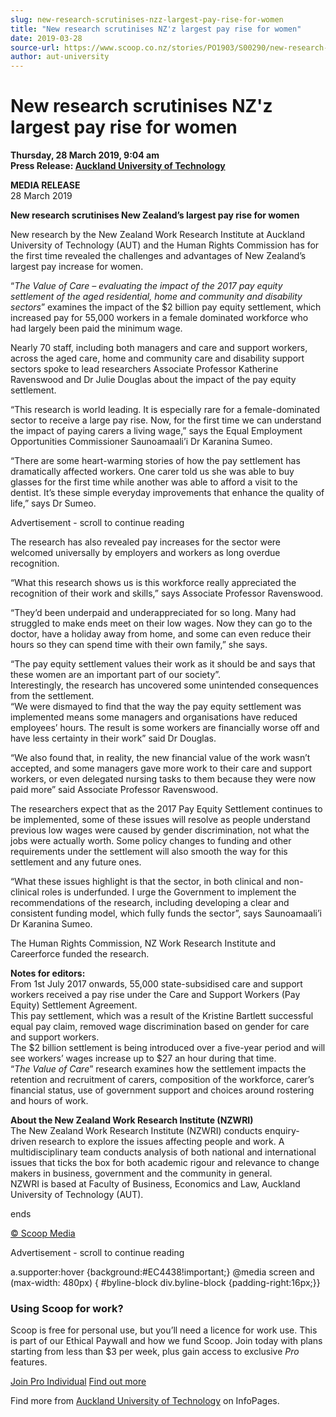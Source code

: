 ```yaml
---
slug: new-research-scrutinises-nzz-largest-pay-rise-for-women
title: "New research scrutinises NZ'z largest pay rise for women"
date: 2019-03-28
source-url: https://www.scoop.co.nz/stories/PO1903/S00290/new-research-scrutinises-nzz-largest-pay-rise-for-women.htm
author: aut-university
---
```

New research scrutinises NZ'z largest pay rise for women
========================================================

**Thursday, 28 March 2019, 9:04 am**  
**Press Release: [Auckland University of Technology](https://info.scoop.co.nz/Auckland_University_of_Technology)**

**MEDIA RELEASE**  
28 March 2019

  
**New research scrutinises New Zealand’s largest pay rise for women**

  
New research by the New Zealand Work Research Institute at Auckland University of Technology (AUT) and the Human Rights Commission has for the first time revealed the challenges and advantages of New Zealand’s largest pay increase for women.

“_The Value of Care – evaluating the impact of the 2017 pay equity settlement of the aged residential, home and community and disability sectors_” examines the impact of the $2 billion pay equity settlement, which increased pay for 55,000 workers in a female dominated workforce who had largely been paid the minimum wage.

Nearly 70 staff, including both managers and care and support workers, across the aged care, home and community care and disability support sectors spoke to lead researchers Associate Professor Katherine Ravenswood and Dr Julie Douglas about the impact of the pay equity settlement.

“This research is world leading. It is especially rare for a female-dominated sector to receive a large pay rise. Now, for the first time we can understand the impact of paying carers a living wage,” says the Equal Employment Opportunities Commissioner Saunoamaali’i Dr Karanina Sumeo.

“There are some heart-warming stories of how the pay settlement has dramatically affected workers. One carer told us she was able to buy glasses for the first time while another was able to afford a visit to the dentist. It’s these simple everyday improvements that enhance the quality of life,” says Dr Sumeo.

Advertisement - scroll to continue reading





The research has also revealed pay increases for the sector were welcomed universally by employers and workers as long overdue recognition.

“What this research shows us is this workforce really appreciated the recognition of their work and skills,” says Associate Professor Ravenswood.

“They’d been underpaid and underappreciated for so long. Many had struggled to make ends meet on their low wages. Now they can go to the doctor, have a holiday away from home, and some can even reduce their hours so they can spend time with their own family,” she says.

“The pay equity settlement values their work as it should be and says that these women are an important part of our society”.  
Interestingly, the research has uncovered some unintended consequences from the settlement.  
“We were dismayed to find that the way the pay equity settlement was implemented means some managers and organisations have reduced employees’ hours. The result is some workers are financially worse off and have less certainty in their work” said Dr Douglas.

“We also found that, in reality, the new financial value of the work wasn’t accepted, and some managers gave more work to their care and support workers, or even delegated nursing tasks to them because they were now paid more” said Associate Professor Ravenswood.

The researchers expect that as the 2017 Pay Equity Settlement continues to be implemented, some of these issues will resolve as people understand previous low wages were caused by gender discrimination, not what the jobs were actually worth. Some policy changes to funding and other requirements under the settlement will also smooth the way for this settlement and any future ones.

“What these issues highlight is that the sector, in both clinical and non-clinical roles is underfunded. I urge the Government to implement the recommendations of the research, including developing a clear and consistent funding model, which fully funds the sector”, says Saunoamaali’i Dr Karanina Sumeo.

The Human Rights Commission, NZ Work Research Institute and Careerforce funded the research.

  
**Notes for editors:**  
From 1st July 2017 onwards, 55,000 state-subsidised care and support workers received a pay rise under the Care and Support Workers (Pay Equity) Settlement Agreement.  
This pay settlement, which was a result of the Kristine Bartlett successful equal pay claim, removed wage discrimination based on gender for care and support workers.  
The $2 billion settlement is being introduced over a five-year period and will see workers’ wages increase up to $27 an hour during that time.  
“_The Value of Care_” research examines how the settlement impacts the retention and recruitment of carers, composition of the workforce, carer’s financial status, use of government support and choices around rostering and hours of work.

**About the New Zealand Work Research Institute (NZWRI)**  
The New Zealand Work Research Institute (NZWRI) conducts enquiry-driven research to explore the issues affecting people and work. A multidisciplinary team conducts analysis of both national and international issues that ticks the box for both academic rigour and relevance to change makers in business, government and the community in general.  
NZWRI is based at Faculty of Business, Economics and Law, Auckland University of Technology (AUT).

ends

[© Scoop Media](http://www.scoop.co.nz/about/terms.html)  

Advertisement - scroll to continue reading



a.supporter:hover {background:#EC4438!important;} @media screen and (max-width: 480px) { #byline-block div.byline-block {padding-right:16px;}}

### Using Scoop for work?

Scoop is free for personal use, but you’ll need a licence for work use. This is part of our Ethical Paywall and how we fund Scoop. Join today with plans starting from less than $3 per week, plus gain access to exclusive _Pro_ features.  
  
[Join Pro Individual](https://pro.scoop.co.nz/Individual/?from=ProIn24) [Find out more](https://pro.scoop.co.nz/using-scoop-for-work/?from=ProIn24)

Find more from [Auckland University of Technology](https://info.scoop.co.nz/Auckland_University_of_Technology) on InfoPages.